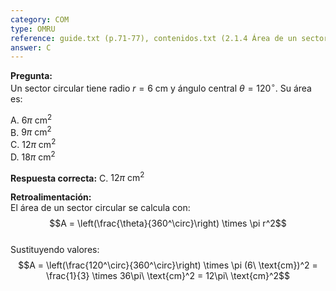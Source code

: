 ```yaml
---
category: COM
type: OMRU
reference: guide.txt (p.71-77), contenidos.txt (2.1.4 Área de un sector circular)
answer: C
---
```


**Pregunta:**  
Un sector circular tiene radio $r = 6\ \text{cm}$ y ángulo central $\theta = 120^\circ$. Su área es:

A. $6\pi\ \text{cm}^2$  
B. $9\pi\ \text{cm}^2$  
C. $12\pi\ \text{cm}^2$  
D. $18\pi\ \text{cm}^2$

**Respuesta correcta:** C. $12\pi\ \text{cm}^2$

**Retroalimentación:**  
El área de un sector circular se calcula con:  
$$A = \left(\frac{\theta}{360^\circ}\right) \times \pi r^2$$  
Sustituyendo valores:  
$$A = \left(\frac{120^\circ}{360^\circ}\right) \times \pi (6\ \text{cm})^2 = \frac{1}{3} \times 36\pi\ \text{cm}^2 = 12\pi\ \text{cm}^2$$